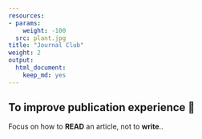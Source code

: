 ```yaml
---
resources:
- params:
    weight: -100
  src: plant.jpg
title: "Journal Club"
weight: 2
output:
  html_document:
    keep_md: yes
---
```


## To improve publication experience 💪

Focus on how to **READ** an article, 
not to **write**..
